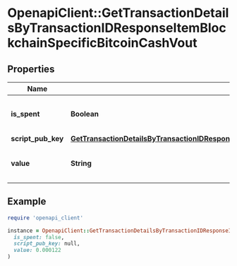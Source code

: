 # OpenapiClient::GetTransactionDetailsByTransactionIDResponseItemBlockchainSpecificBitcoinCashVout

## Properties

| Name | Type | Description | Notes |
| ---- | ---- | ----------- | ----- |
| **is_spent** | **Boolean** | Defines whether the output is spent or not. |  |
| **script_pub_key** | [**GetTransactionDetailsByTransactionIDResponseItemBlockchainSpecificBitcoinCashScriptPubKey**](GetTransactionDetailsByTransactionIDResponseItemBlockchainSpecificBitcoinCashScriptPubKey.md) |  |  |
| **value** | **String** | Represents the sent/received amount. |  |

## Example

```ruby
require 'openapi_client'

instance = OpenapiClient::GetTransactionDetailsByTransactionIDResponseItemBlockchainSpecificBitcoinCashVout.new(
  is_spent: false,
  script_pub_key: null,
  value: 0.000122
)
```

